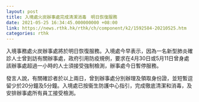 ```yaml
---
layout: post
title: 入境處火炭辦事處完成清潔消毒　明日恢復服務
date: 2021-05-25 16:34:45.000000000 +08:00
link: https://news.rthk.hk/rthk/ch/component/k2/1592584-20210525.htm
categories: rthk
---
```


入境事務處火炭辦事處將於明日恢復服務。入境處今早表示，因為一名新型肺炎確診人士曾到訪有關辦事處，政府引用防疫規例，要求在4月30日或5月11日曾身處該辦事處超過一小時的人士須接受強制檢測，辦事處今日暫停服務。

發言人說，有關確診者於以上兩日，曾到辦事處分別辦理及領取身份證，並短暫逗留少於20分鐘及5分鐘。入境處已按衞生防護中心指引，完成徹底清潔和消毒，及安排辦事處所有員工接受檢測。
